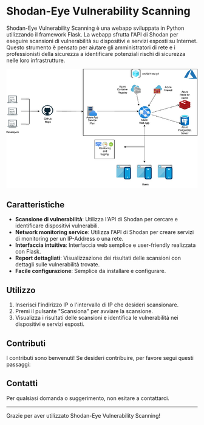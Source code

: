 # Shodan-Eye Vulnerability Scanning


Shodan-Eye Vulnerability Scanning è una webapp sviluppata in Python utilizzando il framework Flask. La webapp sfrutta l'API di Shodan per eseguire scansioni di vulnerabilità su dispositivi e servizi esposti su Internet. Questo strumento è pensato per aiutare gli amministratori di rete e i professionisti della sicurezza a identificare potenziali rischi di sicurezza nelle loro infrastrutture.

![Shodan-Eye](images/architecture.jpg)

## Caratteristiche

- **Scansione di vulnerabilità**: Utilizza l'API di Shodan per cercare e identificare dispositivi vulnerabili.
- **Network monitoring service**: Utilizza l'API di Shodan per creare servizi di monitoring per un IP-Address o una rete.
- **Interfaccia intuitiva**: Interfaccia web semplice e user-friendly realizzata con Flask.
- **Report dettagliati**: Visualizzazione dei risultati delle scansioni con dettagli sulle vulnerabilità trovate.
- **Facile configurazione**: Semplice da installare e configurare.


## Utilizzo

1. Inserisci l'indirizzo IP o l'intervallo di IP che desideri scansionare.
2. Premi il pulsante "Scansiona" per avviare la scansione.
3. Visualizza i risultati delle scansioni e identifica le vulnerabilità nei dispositivi e servizi esposti.

## Contributi

I contributi sono benvenuti! Se desideri contribuire, per favore segui questi passaggi:

## Contatti

Per qualsiasi domanda o suggerimento, non esitare a contattarci.

---

Grazie per aver utilizzato Shodan-Eye Vulnerability Scanning!
